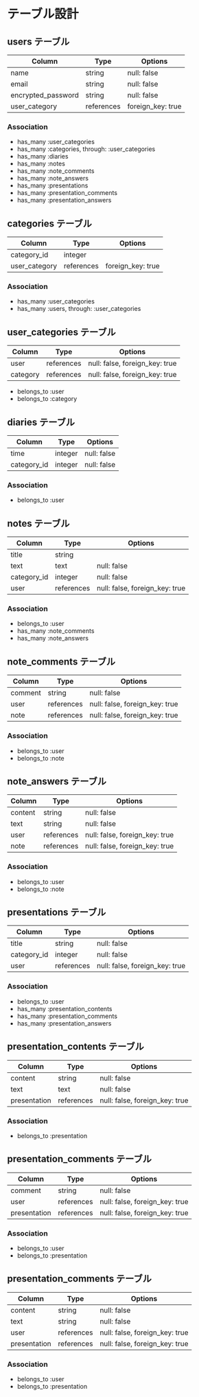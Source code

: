 # テーブル設計

## users テーブル

| Column             | Type       | Options           |
| ------------------ | ---------- | ----------------- |
| name               | string     | null: false       |
| email              | string     | null: false       |
| encrypted_password | string     | null: false       |
| user_category      | references | foreign_key: true |

### Association

- has_many :user_categories
- has_many :categories, through: :user_categories
- has_many :diaries
- has_many :notes
- has_many :note_comments
- has_many :note_answers
- has_many :presentations
- has_many :presentation_comments
- has_many :presentation_answers

## categories テーブル

| Column        | Type       | Options           |
| ------------- | ---------- | ----------------- |
| category_id   | integer    |                   |
| user_category | references | foreign_key: true |

### Association

- has_many :user_categories
- has_many :users, through: :user_categories

## user_categories テーブル

| Column   | Type       | Options                        |
| -------- | ---------- | ------------------------------ |
| user     | references | null: false, foreign_key: true |
| category | references | null: false, foreign_key: true |

- belongs_to :user
- belongs_to :category


## diaries テーブル

| Column      | Type    | Options     |
| ----------- | ------- | ----------- |
| time        | integer | null: false |
| category_id | integer | null: false |

### Association

- belongs_to :user

## notes テーブル

| Column      | Type       | Options                        |
| ----------- | ---------- | ------------------------------ |
| title       | string     |                                |
| text        | text       | null: false                    |
| category_id | integer    | null: false                    |
| user        | references | null: false, foreign_key: true |

### Association

- belongs_to :user
- has_many :note_comments
- has_many :note_answers

## note_comments テーブル

| Column      | Type       | Options                        |
| ----------- | ---------- | ------------------------------ |
| comment     | string     | null: false                    |
| user        | references | null: false, foreign_key: true |
| note        | references | null: false, foreign_key: true |

### Association

- belongs_to :user
- belongs_to :note

## note_answers テーブル

| Column      | Type       | Options                        |
| ----------- | ---------- | ------------------------------ |
| content     | string     | null: false                    |
| text        | string     | null: false                    |
| user        | references | null: false, foreign_key: true |
| note        | references | null: false, foreign_key: true |

### Association

- belongs_to :user
- belongs_to :note

## presentations テーブル

| Column      | Type       | Options                        |
| ----------- | ---------- | ------------------------------ |
| title       | string     | null: false                    |
| category_id | integer    | null: false                    |
| user        | references | null: false, foreign_key: true |

### Association

- belongs_to :user
- has_many :presentation_contents
- has_many :presentation_comments
- has_many :presentation_answers

## presentation_contents テーブル

| Column       | Type       | Options                        |
| ------------ | ---------- | ------------------------------ |
| content      | string     | null: false                    |
| text         | text       | null: false                    |
| presentation | references | null: false, foreign_key: true |

### Association

- belongs_to :presentation

## presentation_comments テーブル

| Column       | Type       | Options                        |
| ------------ | ---------- | ------------------------------ |
| comment      | string     | null: false                    |
| user         | references | null: false, foreign_key: true |
| presentation | references | null: false, foreign_key: true |

### Association

- belongs_to :user
- belongs_to :presentation

## presentation_comments テーブル

| Column       | Type       | Options                        |
| ------------ | ---------- | ------------------------------ |
| content      | string     | null: false                    |
| text         | string     | null: false                    |
| user         | references | null: false, foreign_key: true |
| presentation | references | null: false, foreign_key: true |

### Association

- belongs_to :user
- belongs_to :presentation